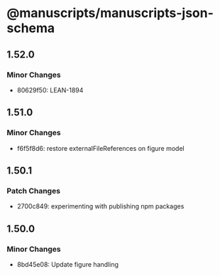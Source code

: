 # @manuscripts/manuscripts-json-schema

## 1.52.0

### Minor Changes

- 80629f50: LEAN-1894

## 1.51.0

### Minor Changes

- f6f5f8d6: restore externalFileReferences on figure model

## 1.50.1

### Patch Changes

- 2700c849: experimenting with publishing npm packages

## 1.50.0

### Minor Changes

- 8bd45e08: Update figure handling
